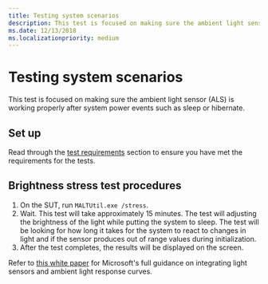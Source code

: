 ```yaml
---
title: Testing system scenarios
description: This test is focused on making sure the ambient light sensor (ALS) is working properly after system power events such as sleep or hibernate.
ms.date: 12/13/2018
ms.localizationpriority: medium
---
```


# Testing system scenarios

This test is focused on making sure the ambient light sensor (ALS) is working properly after system power events such as sleep or hibernate.

## Set up

Read through the [test requirements](testing-MALT-building-a-light-testing-tool.md) section to ensure you have met the requirements for the tests.

## Brightness stress test procedures

1. On the SUT, run `MALTUtil.exe /stress`.
2. Wait. This test will take approximately 15 minutes. The test will adjusting the brightness of the light while putting the system to sleep.  The test will be looking for how long it takes for the system to react to changes in light and if the sensor produces out of range values during initialization.
3. After the test completes, the results will be displayed on the screen.

Refer to [this white paper](/windows-hardware/design/whitepapers/integrating-ambient-light-sensors-with-computers-running-windows-10-creators-update) for Microsoft's full guidance on integrating light sensors and ambient light response curves.

